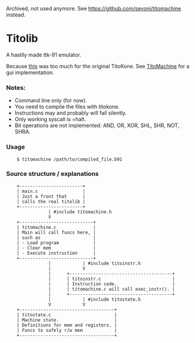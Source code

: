 Archived, not used anymore. See https://github.com/sevonj/titomachine instead.

# Titolib
A hastily made ttk-91 emulator.

Because [this](https://gist.github.com/sevonj/9e10a2ff824b5348ae5d32048b7fb38d) was too much for the original TitoKone.
See [TitoMachine](https://github.com/sevonj/titomachine) for a gui implementation.

### Notes:
- Command line only (for now).
- You need to compile the files with titokone.
- Instructions may and probably will fail silently.
- Only working syscall is =halt.
- Bit operations are not implemented: AND, OR, XOR, SHL, SHR, NOT, SHRA.

### Usage
        $ titomachine /path/to/compiled_file.b91

### Source structure / explanations

        +------------------------+
        | main.c                 |
        | Just a front that      |
        | calls the real titolib |
        +------------------------+
                    | #include titomachine.h
                    V
        +----------------------------+
        | titomachine.c              |
        | Main will call funcs here, |
        | such as                    |
        | - Load program             |
        | - Clear mem                |
        | - Execute instruction      |
        +----------------------------+
                    |            | #include titoinstr.h
                    |            V
                    |      +---------------------------------------+
                    |      | titoinstr.c                           |
                    |      | Instruction code.                     |
                    |      | titomachine.c will call exec_instr(). |
                    |      +---------------------------------------+
                    |            | #include titostate.h
                    V            V
        +------------------------------------+
        | titostate.c                        |
        | Machine state.                     |
        | Definitions for mem and registers. |
        | Funcs to safely r/w mem            |
        +------------------------------------+

